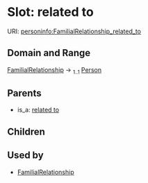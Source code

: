 
# Slot: related to




URI: [personinfo:FamilialRelationship_related_to](https://w3id.org/linkml/examples/personinfo/FamilialRelationship_related_to)


## Domain and Range

[FamilialRelationship](FamilialRelationship.md) &#8594;  <sub>1..1</sub> [Person](Person.md)

## Parents

 *  is_a: [related to](related_to.md)

## Children


## Used by

 * [FamilialRelationship](FamilialRelationship.md)
